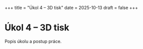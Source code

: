 +++
title = "Úkol 4 – 3D tisk"
date = 2025-10-13
draft = false
+++

# Úkol 4 – 3D tisk
Popis úkolu a postup práce.  
